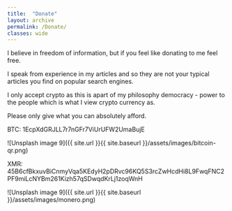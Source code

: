 ```yaml
---
title:  "Donate"
layout: archive
permalink: /Donate/
classes: wide
---
```


I believe in freedom of information, but if you feel like donating to me feel free. 

I speak from experience in my articles and so they are not your typical articles you find on popular search engines. 

I only accept crypto as this is apart of my philosophy democracy - power to the people which is what I view crypto currency as. 

Please only give what you can absolutely afford. 

BTC: 1EcpXdGRJLL7r7nGFr7ViUrUFW2UmaBujE

![Unsplash image 9]({{ site.url }}{{ site.baseurl }}/assets/images/bitcoin-qr.png)


XMR: 45B6cfBkxuvBiCnmyVqa5KEdyH2pDRvc96KQ5S3rcZwHcdHi8L9FwqFNC2PF9miLcNYBm261Kizh57qSDwqdKrLj1zoqWnH

![Unsplash image 9]({{ site.url }}{{ site.baseurl }}/assets/images/monero.png)
